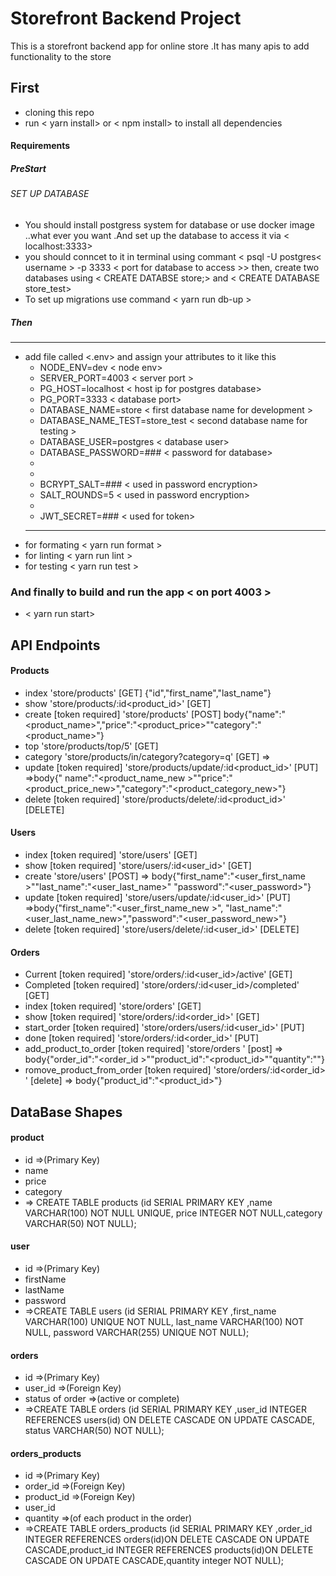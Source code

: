 # Storefront Backend Project
This is a storefront backend app for online store .It has many apis to add functionality to the store 

## First
- cloning this repo
- run < yarn install> or < npm install> to install all dependencies

#### Requirements
##### PreStart 
###### SET UP DATABASE 
- You should install postgress system for database or use docker image ..what ever you want .And set up the database to access it via < localhost:3333>
- you should conncet to it in terminal using commant < psql -U postgres< username > -p 3333 < port for database to access >>  then, create two databases using < CREATE DATABSE store;> and < CREATE DATABASE store_test>
- To set up migrations use command < yarn run db-up > 
##### Then
-    ----------------------------------
- add file called <.env> and assign your attributes to it  like this
  - NODE_ENV=dev      < node env>
  - SERVER_PORT=4003    < server port >
  -  PG_HOST=localhost   < host ip for postgres database>
  -  PG_PORT=3333    < database port>
  -  DATABASE_NAME=store    < first database name for development  >
  -  DATABASE_NAME_TEST=store_test  < second database name for testing  >
  -  DATABASE_USER=postgres   < database user>
  -  DATABASE_PASSWORD=###   < password for database>
  -  
  -  
  -  BCRYPT_SALT=###   < used in password encryption>
  -  SALT_ROUNDS=5    < used in password encryption>
  -  
  -  JWT_SECRET=###    < used for token>
  -   --------------------------- 
- for formating < yarn run format >
- for linting < yarn run lint >
- for testing < yarn run test >
### And finally to build and run the app < on port 4003 >
- < yarn run start>


## API Endpoints
#### Products
-  index                             'store/products' [GET]   {"id","first_name","last_name"}
-  show                              'store/products/:id<product_id>' [GET]
-  create           [token required] 'store/products' [POST] body{"name":"<product_name>","price":"<product_price>""category":"<product_name>"}
-  top                               'store/products/top/5' [GET]
-  category                          'store/products/in/category?category=q' [GET]  =>  
-  update           [token required] 'store/products/update/:id<product_id>' [PUT]  =>body{" name":"<product_name_new >""price":"<product_price_new>","category":"<product_category_new>"}
-  delete           [token required] 'store/products/delete/:id<product_id>' [DELETE] 


#### Users
-  index            [token required] 'store/users' [GET]
-  show             [token required] 'store/users/:id<user_id>' [GET]
- create                            'store/users' [POST]  => body{"first_name":"<user_first_name >""last_name":"<user_last_name>" "password":"<user_password>"}
-  update           [token required] 'store/users/update/:id<user_id>' [PUT]  =>body{"first_name":"<user_first_name_new >",  "last_name":"<user_last_name_new>","password":"<user_password_new>"}
-  delete           [token required] 'store/users/delete/:id<user_id>' [DELETE] 

#### Orders
-  Current                   [token required] 'store/orders/:id<user_id>/active' [GET]
-  Completed                 [token required] 'store/orders/:id<user_id>/completed' [GET]
-  index                     [token required] 'store/orders' [GET]
-  show                      [token required] 'store/orders/:id<order_id>' [GET] 
-  start_order               [token required] 'store/orders/users/:id<user_id>' [PUT]
-  done                      [token required] 'store/orders/:id<order_id>' [PUT]
-  add_product_to_order      [token required] 'store/orders ' [post]  => body{"order_id":"<order_id >""product_id":"<product_id>""quantity":"<quantity>"}
-  romove_product_from_order [token required] 'store/orders/:id<order_id> ' [delete]  => body{"product_id":"<product_id>"}

## DataBase Shapes
#### product
-  id =>(Primary Key)
- name
- price
- category
- => CREATE TABLE products (id SERIAL PRIMARY KEY ,name VARCHAR(100) NOT NULL UNIQUE, price INTEGER NOT NULL,category VARCHAR(50) NOT NULL);



#### user
- id =>(Primary Key)
- firstName
- lastName
- password
-  =>CREATE TABLE users (id SERIAL PRIMARY KEY ,first_name VARCHAR(100) UNIQUE NOT NULL, last_name VARCHAR(100) NOT NULL, password VARCHAR(255) UNIQUE NOT NULL);


#### orders
- id =>(Primary Key)
- user_id =>(Foreign Key)
- status of order =>(active or complete)
-  =>CREATE TABLE orders (id SERIAL PRIMARY KEY ,user_id INTEGER  REFERENCES users(id) ON DELETE CASCADE ON UPDATE CASCADE, status VARCHAR(50) NOT NULL);


#### orders_products
- id   =>(Primary Key)
- order_id   =>(Foreign Key)
- product_id   =>(Foreign Key)
- user_id
- quantity =>(of each product in the order)
-  =>CREATE TABLE orders_products (id SERIAL PRIMARY KEY ,order_id INTEGER  REFERENCES orders(id)ON DELETE CASCADE ON UPDATE CASCADE,product_id INTEGER  REFERENCES products(id)ON DELETE CASCADE ON UPDATE CASCADE,quantity integer NOT NULL);

